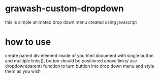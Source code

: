 # grawash-custom-dropdown

this is simple animated drop down menu created using javascript

# how to use
create parent div element inside of you html document with single button and multiple links(<a>), button should be positioned above links/
use dropdown(parent) function to turn buttion into drop down menu and style them as you wish